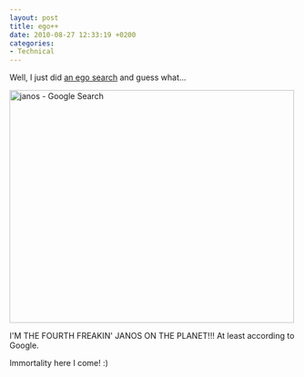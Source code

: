 ```yaml
---
layout: post
title: ego++
date: 2010-08-27 12:33:19 +0200
categories:
- Technical
---
```

Well, I just did <a href="http://www.google.com/search?q=janos">an ego search</a> and guess what...

<img src="http://www.rusiczki.net/wp-content/uploads/2010/08/janos-Google-Search1-500x410.png" alt="janos - Google Search" width="500" height="410" class="alignnone size-medium wp-image-1130" />

I'M THE FOURTH FREAKIN' JANOS ON THE PLANET!!! At least according to Google.

Immortality here I come! :)
